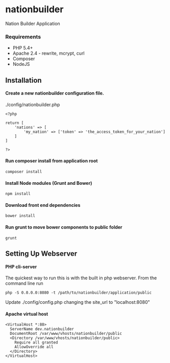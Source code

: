 # nationbuilder
Nation Builder Application

### Requirements ###

* PHP 5.4+
* Apache 2.4 - rewrite, mcrypt, curl
* Composer
* NodeJS 

## Installation ##

#### Create a new nationbuilder configuration file. ####

./config/nationbuilder.php

``` 
<?php 

return [
	'nations' => [
		'my_nation' => ['token' => 'the_access_token_for_your_nation']
	]
]

?>
```

#### Run composer install from application root ####
```
composer install
```

#### Install Node modules (Grunt and Bower) ####
```
npm install
```

#### Download front end dependencies ####
```
bower install
```

#### Run grunt to move bower components to public folder ####
```
grunt
```

## Setting Up Webserver ##

#### PHP cli-server ####

The quickest way to run this is with the built in php webserver. From the command line run
```
php -S 0.0.0.0:8080 -t /path/to/nationbuilder/application/public
```
Update ./config/config.php changing the site_url to "localhost:8080"

#### Apache virtual host ####
```
<VirtualHost *:80>
  ServerName dev.nationbuilder
  DocumentRoot /var/www/vhosts/nationbuilder/public
  <Directory /var/www/vhosts/nationbuilder/public>
    Require all granted
    AllowOverride all
  </Directory>
</VirtualHost>
```
